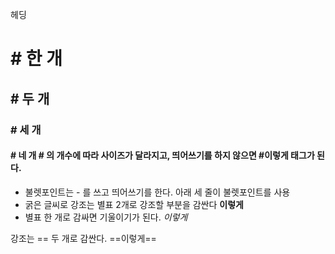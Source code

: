 헤딩
# # 한 개
## # 두 개

### # 세 개

#### # 네 개 # 의 개수에 따라 사이즈가 달라지고, 띄어쓰기를 하지 않으면 #이렇게 태그가 된다.

- 불렛포인트는 - 를 쓰고 띄어쓰기를 한다. 아래 세 줄이 불렛포인트를 사용
- 굵은 글씨로 강조는 별표 2개로 강조할 부분을 감싼다 **이렇게**
- 별표 한 개로 감싸면 기울이기가 된다. *이렇게*

강조는 == 두 개로 감싼다. ==이렇게==


